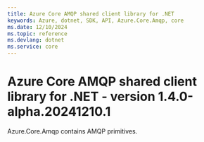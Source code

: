 ```yaml
---
title: Azure Core AMQP shared client library for .NET
keywords: Azure, dotnet, SDK, API, Azure.Core.Amqp, core
ms.date: 12/10/2024
ms.topic: reference
ms.devlang: dotnet
ms.service: core
---
```

# Azure Core AMQP shared client library for .NET - version 1.4.0-alpha.20241210.1 


Azure.Core.Amqp contains AMQP primitives. 

